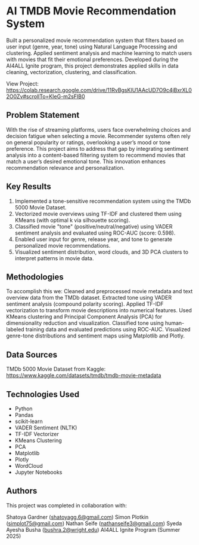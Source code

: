# AI TMDB Movie Recommendation System

Built a personalized movie recommendation system that filters based on user input (genre, year, tone) using Natural Language Processing and clustering. Applied sentiment analysis and machine learning to match users with movies that fit their emotional preferences. Developed during the AI4ALL Ignite program, this project demonstrates applied skills in data cleaning, vectorization, clustering, and classification.

View Project: https://colab.research.google.com/drive/11RvBgsKIU1AAcUD7O9c4jBxrXL02O0Zv#scrollTo=KIeG-m2sFIB0

## Problem Statement <!--- do not change this line -->

With the rise of streaming platforms, users face overwhelming choices and decision fatigue when selecting a movie. Recommender systems often rely on general popularity or ratings, overlooking a user’s mood or tone preference. This project aims to address that gap by integrating sentiment analysis into a content-based filtering system to recommend movies that match a user’s desired emotional tone. This innovation enhances recommendation relevance and personalization.

## Key Results <!--- do not change this line -->

1. Implemented a tone-sensitive recommendation system using the TMDb 5000 Movie Dataset.
2. Vectorized movie overviews using TF-IDF and clustered them using KMeans (with optimal k via silhouette scoring).
3. Classified movie "tone" (positive/neutral/negative) using VADER sentiment analysis and evaluated using ROC-AUC (score: 0.598).
4. Enabled user input for genre, release year, and tone to generate personalized movie recommendations.
5. Visualized sentiment distribution, word clouds, and 3D PCA clusters to interpret patterns in movie data.


## Methodologies <!--- do not change this line -->

To accomplish this we: 
Cleaned and preprocessed movie metadata and text overview data from the TMDb dataset. Extracted tone using VADER sentiment analysis (compound polarity scoring). Applied TF-IDF vectorization to transform movie descriptions into numerical features. Used KMeans clustering and Principal Component Analysis (PCA) for dimensionality reduction and visualization. Classified tone using human-labeled training data and evaluated predictions using ROC-AUC. Visualized genre-tone distributions and sentiment maps using Matplotlib and Plotly.


## Data Sources <!--- do not change this line -->

TMDb 5000 Movie Dataset from Kaggle: https://www.kaggle.com/datasets/tmdb/tmdb-movie-metadata

## Technologies Used <!--- do not change this line -->

- Python
- Pandas
- scikit-learn
- VADER Sentiment (NLTK)
- TF-IDF Vectorizer
- KMeans Clustering
- PCA
- Matplotlib
- Plotly
- WordCloud
- Jupyter Notebooks


## Authors <!--- do not change this line -->

This project was completed in collaboration with:

Shatoya Gardner (shatoyagg.6@gmail.com)
Simon Plotkin (simplot75@gmail.com)
Nathan Seife (nathanseife3@gmail.com)
Syeda Ayesha Busha (bushra.2@wright.edu)
AI4ALL Ignite Program (Summer 2025)
